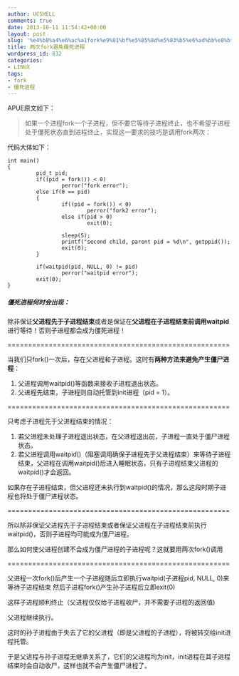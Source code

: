 ```yaml
---
author: UCSHELL
comments: true
date: 2013-10-11 11:54:42+00:00
layout: post
slug: '%e4%b8%a4%e6%ac%a1fork%e9%81%bf%e5%85%8d%e5%83%b5%e6%ad%bb%e8%bf%9b%e7%a8%8b'
title: 两次fork避免僵死进程
wordpress_id: 832
categories:
- LINUX
tags:
- fork
- 僵死进程
---
```


APUE原文如下：


> 如果一个进程fork一个子进程，但不要它等待子进程终止，也不希望子进程处于僵死状态直到进程终止，实现这一要求的技巧是调用fork两次：


代码大体如下：

    
    int main()
    {
             pid_t pid;
             if((pid = fork()) < 0)
                     perror("fork error");
             else if(0 == pid)
             {
                     if((pid = fork()) < 0)                          
                             perror("fork2 error");                  
                     else if(pid > 0)
                             exit(0);
    
                     sleep(5);
                     printf("second child, parent pid = %d\n", getppid());
                     exit(0);
             }
    
             if(waitpid(pid, NULL, 0) != pid)
                     perror("waitpid error");
             exit(0);
    }


##### 僵死进程何时会出现：

除非保证**父进程先于子进程结束**或者是保证在**父进程在子进程结束前调用waitpid**进行等待！否则子进程都会成为僵死进程！

======================================================

当我们只fork()一次后，存在父进程和子进程。这时有**两种方法来避免产生僵尸进程**：
1. 父进程调用waitpid()等函数来接收子进程退出状态。
2. 父进程先结束，子进程则自动托管到init进程（pid = 1）。

======================================================

只考虑子进程先于父进程结束的情况：

1. 若父进程未处理子进程退出状态，在父进程退出前，子进程一直处于僵尸进程状态。
2. 若父进程调用waitpid()（阻塞调用确保子进程先于父进程结束）来等待子进程结束，父进程在调用waitpid()后进入睡眠状态，只有子进程结束父进程的waitpid()才会返回。

如果存在子进程结束，但父进程还未执行到waitpid()的情况，那么这段时期子进程也将处于僵尸进程状态。

======================================================

所以除非保证父进程先于子进程结束或者保证父进程在子进程结束前执行waitpid()，否则子进程均可能成为僵尸进程。

那么如何使父进程创建不会成为僵尸进程的子进程呢？这就要用两次fork()调用

======================================================

父进程一次fork()后产生一个子进程随后立即执行waitpid(子进程pid, NULL, 0)来等待子进程结束
然后子进程fork()产生孙子进程后立即exit(0)

这样子进程顺利终止（父进程仅仅给子进程收尸，并不需要子进程的返回值)

父进程继续执行。

这时的孙子进程由于失去了它的父进程（即是父进程的子进程），将被转交给init进程托管。

于是父进程与孙子进程无继承关系了，它们的父进程均为init，init进程在其子进程结束时会自动收尸，这样也就不会产生僵尸进程了。
